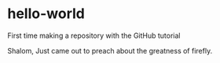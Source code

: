 # hello-world
First time making a repository with the GitHub tutorial

Shalom,
Just came out to preach about the greatness of firefly.
